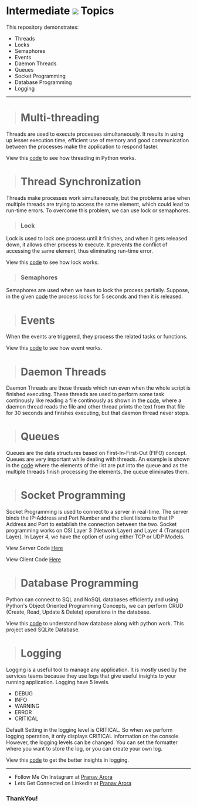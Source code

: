 # Intermediate <img src="https://img.shields.io/badge/Python-FFD43B?style=for-the-badge&logo=python&logoColor=darkgreen"/> Topics

This repository demonstrates: 
* Threads
* Locks
* Semaphores
* Events
* Daemon Threads
* Queues
* Socket Programming
* Database Programming
* Logging

---

> # Multi-threading

Threads are used to execute processes simultaneously. It results in using up lesser execution time, efficient use of memory and good communication between the processes make the application to respond faster.

View this [code](https://github.com/pranavarora1895/python_threads/blob/master/main.py) to see how threading in Python works.

> # Thread Synchronization

Threads make processes work simultaneously, but the problems arise when multiple threads are trying to access the same element, which could lead to run-time errors. To overcome this problem, we can use lock or semaphores.

> ### Lock

Lock is used to lock one process until it finishes, and when it gets released down, it allows other process to execute. It prevents the conflict of accessing the same element, thus eliminating run-time error.

View this [code](https://github.com/pranavarora1895/python_threads/blob/master/ThreadSync.py) to see how lock works.

> ### Semaphores

Semaphores are used when we have to lock the process partially. Suppose, in the given [code](https://github.com/pranavarora1895/python_threads/blob/master/semaphores.py) the process locks for 5 seconds and then it is released.

> # Events

When the events are triggered, they process the related tasks or functions.

View this [code](https://github.com/pranavarora1895/python_threads/blob/master/events.py) to see how event works.

> # Daemon Threads

Daemon Threads are those threads which run even when the whole script is finished executing. These threads are used to perform some task continously like reading a file continously as shown in the [code](https://github.com/pranavarora1895/python_threads/blob/master/daemon_threads.py), where a daemon thread reads the file and other thread prints the text from that file for 30 seconds and finishes executing, but that daemon thread never stops.

> # Queues

Queues are the data structures based on First-In-First-Out (FIFO) concept. Queues are very important while dealing with threads. An example is shown in the [code](https://github.com/pranavarora1895/python_threads/blob/master/queues.py) where the elements of the list are put into the queue and as the multiple threads finish processing the elements, the queue eliminates them.

> # Socket Programming

Socket Programming is used to connect to a server in real-time. The server binds the IP-Address and Port Number and the client listens to that IP Address and Port to establish the connection between the two. Socket programming works on OSI Layer 3 (Network Layer) and Layer 4 (Transport Layer). In Layer 4, we have the option of using either TCP or UDP Models.

View Server Code [Here](https://github.com/pranavarora1895/python_threads/blob/master/sockets.py)

View Client Code [Here](https://github.com/pranavarora1895/python_threads/blob/master/socket_client.py)

> # Database Programming

Python can connect to SQL and NoSQL databases efficiently and using Python's Object Oriented Programming Concepts, we can perform CRUD (Create, Read, Update & Delete) operations in the database.

View this [code](https://github.com/pranavarora1895/python_threads/blob/master/databases.py) to understand how database along with python work. This project used SQLite Database.

> # Logging

Logging is a useful tool to manage any application. It is mostly used by the services teams because they use logs that give useful insights to your running application. Logging have 5 levels.

* DEBUG
* INFO
* WARNING
* ERROR
* CRITICAL

Default Setting in the logging level is CRITICAL. So when we perform logging operation, it only displays CRITICAL information on the console. However, the logging levels can be changed. You can set the formatter where you want to store the log, or you can create your own log.

View this [code](https://github.com/pranavarora1895/python_threads/blob/master/loggers.py) to get the better insights in logging.

---

* Follow Me On Instagram at [Pranav Arora](https://www.instagram.com/arorapranav187)
* Lets Get Connected on Linkedin at [Pranav Arora](https://www.linkedin.com/in/pranav-arora-354b71bb/)


### ThankYou!





